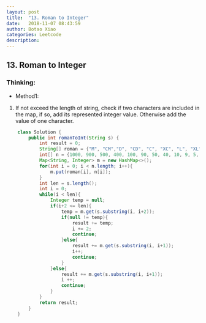 ```yaml
---
layout: post
title:  "13. Roman to Integer"
date:   2018-11-07 08:43:59
author: Botao Xiao
categories: Leetcode
description:
---
```

## 13. Roman to Integer
### Thinking:
* Method1:
1. If not exceed the length of string, check if two characters are included in the map, if so, add its represented integer value. Otherwise add the value of one character.
```Java
	class Solution {
	    public int romanToInt(String s) {
	        int result = 0;
	        String[] roman = {"M", "CM","D", "CD", "C", "XC", "L", "XL", "X", "IX", "V", "IV", "I"};
		    int[] n = {1000, 900, 500, 400, 100, 90, 50, 40, 10, 9, 5, 4, 1};
	        Map<String, Integer> m = new HashMap<>();
	        for(int i = 0; i < n.length; i++){
	            m.put(roman[i], n[i]);
	        }
	        int len = s.length();
	        int i = 0;
	        while(i < len){
	            Integer temp = null;
	            if(i+2 <= len){
	                temp = m.get(s.substring(i, i+2));
	                if(null != temp){
	                    result += temp;
	                    i += 2;
	                    continue;
	                }else{
	                    result += m.get(s.substring(i, i+1));
	                    i++;
	                    continue;
	                }
	            }else{
	                result += m.get(s.substring(i, i+1));
	                i ++;
	                continue;
	            }
	        }
	        return result;
	    }
	}
```
